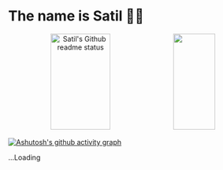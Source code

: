 # The name is Satil  👋🏻

<div align="center">
  <img width="49%" height="195px" src="https://github-readme-status-olive.vercel.app/api?username=satilpereira&show=reviews&hide=prs&number_format=long&show_icons=true&rank_icon=github&include_all_commits=true&hide_border=true&title_color=83c5be&icon_color=006d77&text_color=c9d1d9&bg_color=0d1117" alt="Satil's Github readme status" />
  <img width="41%" height="195px" src="https://github-readme-status-olive.vercel.app/api/top-langs/?username=satilpereira&langs_count=8&include_all_commits=true&layout=donut&hide_border=true&title_color=83c5be&text_color=c9d1d9&bg_color=0d1117" />
</div>


[![Ashutosh's github activity graph](https://github-readme-activity-graph.vercel.app/graph?username=satilpereira&bg_color=0d1117&color=83c5be&title_color=83c5be&line=006d77&point=c9d1d9&area=true&area_color=006d77&hide_border=true)](https://github.com/ashutosh00710/github-readme-activity-graph)


...Loading
